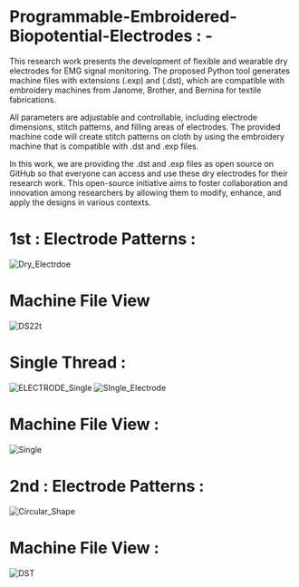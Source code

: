 # Programmable-Embroidered-Biopotential-Electrodes : - 

This research work presents the development of flexible and wearable dry electrodes for EMG signal monitoring. The proposed Python tool generates machine files with extensions (.exp) and (.dst), which are compatible with embroidery machines from Janome, Brother, and Bernina for textile fabrications.

All parameters are adjustable and controllable, including electrode dimensions, stitch patterns, and filling areas of electrodes. The provided machine code will create stitch patterns on cloth by using the embroidery machine that is compatible with .dst and .exp files.

In this work, we are providing the .dst and .exp files as open source on GitHub so that everyone can access and use these dry electrodes for their research work. This open-source initiative aims to foster collaboration and innovation among researchers by allowing them to modify, enhance, and apply the designs in various contexts.

# 1st : Electrode Patterns : 
![Dry_Electrdoe](https://github.com/user-attachments/assets/3d78188b-6604-476e-a93b-1497a47090eb)
# Machine File View
![DS22t](https://github.com/user-attachments/assets/49d93760-7ad8-46c7-8c72-07eeddf1faf8)

# Single Thread : 
![ELECTRODE_Single](https://github.com/user-attachments/assets/da3c1602-29d4-461a-82c2-5e9ca1effa71)
![SIngle_Electrode](https://github.com/user-attachments/assets/a8121fc8-68b0-442c-b2dd-8a243ca9b43a)
# Machine File View :  
![Single](https://github.com/user-attachments/assets/de4da1d3-f578-467d-a277-54e69b43c9a1)


# 2nd : Electrode Patterns :     
![Circular_Shape](https://github.com/user-attachments/assets/47b83703-5d25-4ac3-aa55-4c3962872af0)
# Machine File View :
![DST](https://github.com/user-attachments/assets/5f1bb1df-9a74-4efa-8cd1-cb689c7daee7)



